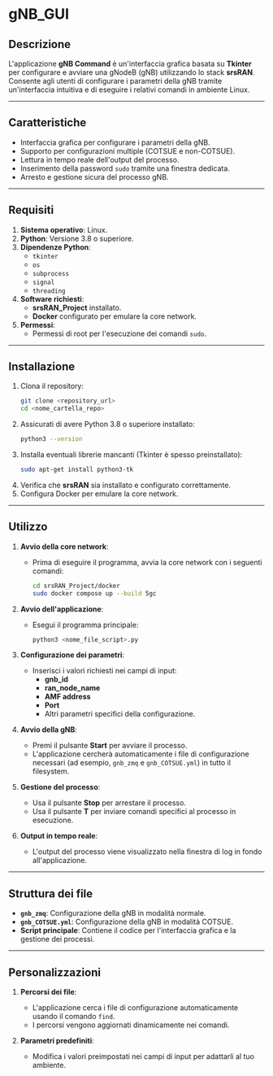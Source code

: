 # gNB_GUI
## Descrizione
L'applicazione **gNB Command** è un'interfaccia grafica basata su **Tkinter** per configurare e avviare una gNodeB (gNB) utilizzando lo stack **srsRAN**. Consente agli utenti di configurare i parametri della gNB tramite un'interfaccia intuitiva e di eseguire i relativi comandi in ambiente Linux.

---

## Caratteristiche
- Interfaccia grafica per configurare i parametri della gNB.
- Supporto per configurazioni multiple (COTSUE e non-COTSUE).
- Lettura in tempo reale dell'output del processo.
- Inserimento della password `sudo` tramite una finestra dedicata.
- Arresto e gestione sicura del processo gNB.

---

## Requisiti
1. **Sistema operativo**: Linux.
2. **Python**: Versione 3.8 o superiore.
3. **Dipendenze Python**:
   - `tkinter`
   - `os`
   - `subprocess`
   - `signal`
   - `threading`
4. **Software richiesti**:
   - **srsRAN_Project** installato.
   - **Docker** configurato per emulare la core network.
5. **Permessi**:
   - Permessi di root per l'esecuzione dei comandi `sudo`.

---

## Installazione
1. Clona il repository:
   ```bash
   git clone <repository_url>
   cd <nome_cartella_repo>
   ```
2. Assicurati di avere Python 3.8 o superiore installato:
   ```bash
   python3 --version
   ```
3. Installa eventuali librerie mancanti (Tkinter è spesso preinstallato):
   ```bash
   sudo apt-get install python3-tk
   ```
4. Verifica che **srsRAN** sia installato e configurato correttamente.
5. Configura Docker per emulare la core network.

---

## Utilizzo
1. **Avvio della core network**:
   - Prima di eseguire il programma, avvia la core network con i seguenti comandi:
     ```bash
     cd srsRAN_Project/docker
     sudo docker compose up --build 5gc
     ```

2. **Avvio dell'applicazione**:
   - Esegui il programma principale:
     ```bash
     python3 <nome_file_script>.py
     ```

3. **Configurazione dei parametri**:
   - Inserisci i valori richiesti nei campi di input:
     - **gnb_id**
     - **ran_node_name**
     - **AMF address**
     - **Port**
     - Altri parametri specifici della configurazione.

4. **Avvio della gNB**:
   - Premi il pulsante **Start** per avviare il processo.
   - L'applicazione cercherà automaticamente i file di configurazione necessari (ad esempio, `gnb_zmq` e `gnb_COTSUE.yml`) in tutto il filesystem.

5. **Gestione del processo**:
   - Usa il pulsante **Stop** per arrestare il processo.
   - Usa il pulsante **T** per inviare comandi specifici al processo in esecuzione.

6. **Output in tempo reale**:
   - L'output del processo viene visualizzato nella finestra di log in fondo all'applicazione.

---

## Struttura dei file
- **`gnb_zmq`**: Configurazione della gNB in modalità normale.
- **`gnb_COTSUE.yml`**: Configurazione della gNB in modalità COTSUE.
- **Script principale**: Contiene il codice per l'interfaccia grafica e la gestione dei processi.

---

## Personalizzazioni
1. **Percorsi dei file**:
   - L'applicazione cerca i file di configurazione automaticamente usando il comando `find`.
   - I percorsi vengono aggiornati dinamicamente nei comandi.

2. **Parametri predefiniti**:
   - Modifica i valori preimpostati nei campi di input per adattarli al tuo ambiente.

